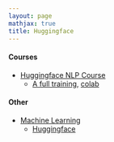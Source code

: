 ```yaml
---
layout: page
mathjax: true
title: Huggingface
---
```


#### Courses
* [Huggingface NLP Course](https://huggingface.co/learn/nlp-course)
  * [A full training](https://huggingface.co/learn/nlp-course/chapter3/4), [colab](https://colab.research.google.com/github/huggingface/notebooks/blob/master/course/en/chapter3/section4.ipynb)

#### Other
* [Machine Learning](/machine_learning)
  * [Huggingface](/machine_learning/huggingface)
